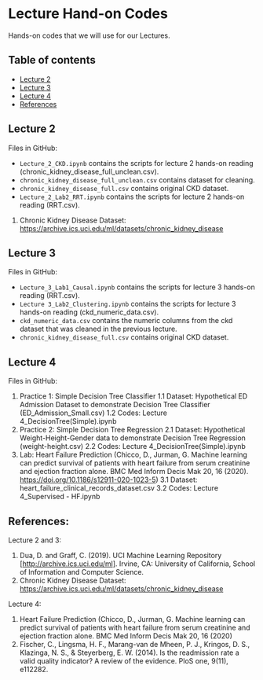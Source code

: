 Lecture Hand-on Codes
=========================

Hands-on codes that we will use for our Lectures. 

## Table of contents
* [Lecture 2](#lecture-2)
* [Lecture 3](#lecture-3)
* [Lecture 4](#lecture-4)
* [References](#references)

## Lecture 2

Files in GitHub:
- `Lecture_2_CKD.ipynb` contains the scripts for lecture 2 hands-on reading (chronic_kidney_disease_full_unclean.csv).
- `chronic_kidney_disease_full_unclean.csv` contains dataset for cleaning.
- `chronic_kidney_disease_full.csv` contains original CKD dataset. 
- `Lecture_2_Lab2_RRT.ipynb` contains the scripts for lecture 2 hands-on reading (RRT.csv).

1. Chronic Kidney Disease Dataset: https://archive.ics.uci.edu/ml/datasets/chronic_kidney_disease

## Lecture 3
Files in GitHub:
- `Lecture_3_Lab1_Causal.ipynb` contains the scripts for lecture 3 hands-on reading (RRT.csv).
- `Lecture 3_Lab2_Clustering.ipynb` contains the scripts for lecture 3 hands-on reading (ckd_numeric_data.csv).
- `ckd_numeric_data.csv` contains  the numeric columns from the ckd dataset that was cleaned in the previous lecture.
- `chronic_kidney_disease_full.csv` contains original CKD dataset. 

## Lecture 4

Files in GitHub:
1. Practice 1: Simple Decision Tree Classifier
1.1 Dataset: Hypothetical ED Admission Dataset to demonstrate Decision Tree Classifier (ED_Admission_Small.csv)
1.2 Codes: Lecture 4_DecisionTree(Simple).ipynb
2. Practice 2: Simple Decision Tree Regression
2.1 Dataset: Hypothetical Weight-Height-Gender data to demonstrate Decision Tree Regression (weight-height.csv)
2.2 Codes: Lecture 4_DecisionTree(Simple).ipynb
3. Lab: Heart Failure Prediction (Chicco, D., Jurman, G. Machine learning can predict survival of patients with heart failure from serum creatinine and ejection fraction alone. BMC Med Inform Decis Mak 20, 16 (2020). https://doi.org/10.1186/s12911-020-1023-5)
3.1 Dataset: heart_failure_clinical_records_dataset.csv
3.2 Codes: Lecture 4_Supervised - HF.ipynb

## References:

Lecture 2 and 3:
1. Dua, D. and Graff, C. (2019). UCI Machine Learning Repository [http://archive.ics.uci.edu/ml]. Irvine, CA: University of California, School of Information and Computer Science.
2. Chronic Kidney Disease Dataset: https://archive.ics.uci.edu/ml/datasets/chronic_kidney_disease

Lecture 4:
1. Heart Failure Prediction (Chicco, D., Jurman, G. Machine learning can predict survival of patients with heart failure from serum creatinine and ejection fraction alone. BMC Med Inform Decis Mak 20, 16 (2020)
2. Fischer, C., Lingsma, H. F., Marang-van de Mheen, P. J., Kringos, D. S., Klazinga, N. S., & Steyerberg, E. W. (2014). Is the readmission rate a valid quality indicator? A review of the evidence. PloS one, 9(11), e112282.
